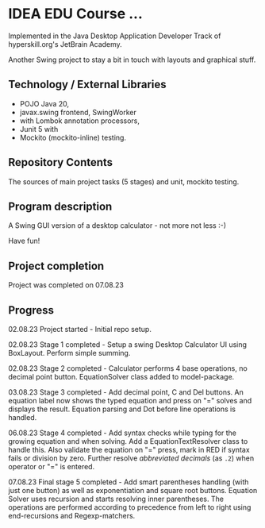 # IDEA EDU Course ...

Implemented in the Java Desktop Application Developer Track of hyperskill.org's JetBrain Academy.

Another Swing project to stay a bit in touch with layouts and graphical stuff.

## Technology / External Libraries

- POJO Java 20,
- javax.swing frontend, SwingWorker
- with Lombok annotation processors,
- Junit 5 with 
- Mockito (mockito-inline) testing.

## Repository Contents

The sources of main project tasks (5 stages) and unit, mockito testing.

## Program description

A Swing GUI version of a desktop calculator - not more not less :-)

Have fun!

## Project completion

Project was completed on 07.08.23

## Progress

02.08.23 Project started - Initial repo setup.

02.08.23 Stage 1 completed - Setup a swing Desktop Calculator UI using BoxLayout. Perform simple summing.

02.08.23 Stage 2 completed - Calculator performs 4 base operations, no decimal point button. EquationSolver class added
to model-package.

03.08.23 Stage 3 completed - Add decimal point, C and Del buttons. An equation label now shows the typed equation and
press on "=" solves and displays the result. Equation parsing and Dot before line operations is handled.

06.08.23 Stage 4 completed - Add syntax checks while typing for the growing equation and when solving. Add a 
EquationTextResolver class to handle this. Also validate the equation on "=" press, mark in RED if syntax fails 
or division by zero. Further resolve _abbreviated decimals_ (as `.2`) when operator or "=" is entered. 

07.08.23 Final stage 5 completed - Add smart parentheses handling (with just one button) as well as exponentiation and 
square root buttons. Equation Solver uses recursion and starts resolving inner parentheses. The operations are performed 
according to precedence from left to right using end-recursions and Regexp-matchers.